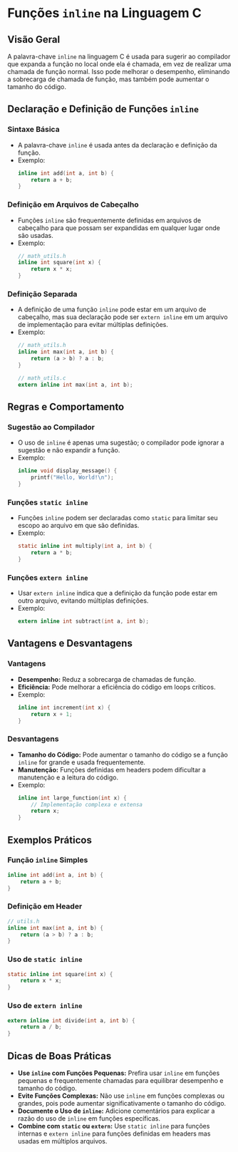 
# Funções `inline` na Linguagem C

## Visão Geral
A palavra-chave `inline` na linguagem C é usada para sugerir ao compilador que expanda a função no local onde ela é chamada, em vez de realizar uma chamada de função normal. Isso pode melhorar o desempenho, eliminando a sobrecarga de chamada de função, mas também pode aumentar o tamanho do código.

## Declaração e Definição de Funções `inline`

### Sintaxe Básica
- A palavra-chave `inline` é usada antes da declaração e definição da função.
- Exemplo:
  ```c
  inline int add(int a, int b) {
      return a + b;
  }
  ```

### Definição em Arquivos de Cabeçalho
- Funções `inline` são frequentemente definidas em arquivos de cabeçalho para que possam ser expandidas em qualquer lugar onde são usadas.
- Exemplo:
  ```c
  // math_utils.h
  inline int square(int x) {
      return x * x;
  }
  ```

### Definição Separada
- A definição de uma função `inline` pode estar em um arquivo de cabeçalho, mas sua declaração pode ser `extern inline` em um arquivo de implementação para evitar múltiplas definições.
- Exemplo:
  ```c
  // math_utils.h
  inline int max(int a, int b) {
      return (a > b) ? a : b;
  }

  // math_utils.c
  extern inline int max(int a, int b);
  ```

## Regras e Comportamento

### Sugestão ao Compilador
- O uso de `inline` é apenas uma sugestão; o compilador pode ignorar a sugestão e não expandir a função.
- Exemplo:
  ```c
  inline void display_message() {
      printf("Hello, World!\n");
  }
  ```

### Funções `static inline`
- Funções `inline` podem ser declaradas como `static` para limitar seu escopo ao arquivo em que são definidas.
- Exemplo:
  ```c
  static inline int multiply(int a, int b) {
      return a * b;
  }
  ```

### Funções `extern inline`
- Usar `extern inline` indica que a definição da função pode estar em outro arquivo, evitando múltiplas definições.
- Exemplo:
  ```c
  extern inline int subtract(int a, int b);
  ```

## Vantagens e Desvantagens

### Vantagens
- **Desempenho:** Reduz a sobrecarga de chamadas de função.
- **Eficiência:** Pode melhorar a eficiência do código em loops críticos.
- Exemplo:
  ```c
  inline int increment(int x) {
      return x + 1;
  }
  ```

### Desvantagens
- **Tamanho do Código:** Pode aumentar o tamanho do código se a função `inline` for grande e usada frequentemente.
- **Manutenção:** Funções definidas em headers podem dificultar a manutenção e a leitura do código.
- Exemplo:
  ```c
  inline int large_function(int x) {
      // Implementação complexa e extensa
      return x;
  }
  ```

## Exemplos Práticos

### Função `inline` Simples
```c
inline int add(int a, int b) {
    return a + b;
}
```

### Definição em Header
```c
// utils.h
inline int max(int a, int b) {
    return (a > b) ? a : b;
}
```

### Uso de `static inline`
```c
static inline int square(int x) {
    return x * x;
}
```

### Uso de `extern inline`
```c
extern inline int divide(int a, int b) {
    return a / b;
}
```

## Dicas de Boas Práticas
- **Use `inline` com Funções Pequenas:** Prefira usar `inline` em funções pequenas e frequentemente chamadas para equilibrar desempenho e tamanho do código.
- **Evite Funções Complexas:** Não use `inline` em funções complexas ou grandes, pois pode aumentar significativamente o tamanho do código.
- **Documente o Uso de `inline`:** Adicione comentários para explicar a razão do uso de `inline` em funções específicas.
- **Combine com `static` ou `extern`:** Use `static inline` para funções internas e `extern inline` para funções definidas em headers mas usadas em múltiplos arquivos.

